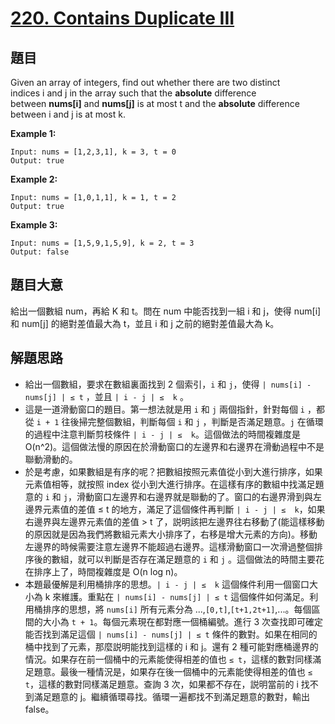 # [220. Contains Duplicate III](https://leetcode.com/problems/contains-duplicate-iii/)

## 題目

Given an array of integers, find out whether there are two distinct indices i and j in the array such that the **absolute** difference between **nums[i]** and **nums[j]** is at most t and the **absolute** difference between i and j is at most k.

**Example 1:**

    Input: nums = [1,2,3,1], k = 3, t = 0
    Output: true

**Example 2:**

    Input: nums = [1,0,1,1], k = 1, t = 2
    Output: true

**Example 3:**

    Input: nums = [1,5,9,1,5,9], k = 2, t = 3
    Output: false




## 題目大意

給出一個數組 num，再給 K 和 t。問在 num 中能否找到一組 i 和 j，使得 num[i] 和 num[j] 的絕對差值最大為 t，並且 i 和 j 之前的絕對差值最大為 k。

## 解題思路


- 給出一個數組，要求在數組裏面找到 2 個索引，`i` 和 `j`，使得 `| nums[i] - nums[j] | ≤ t` ，並且 `| i - j | ≤  k` 。
- 這是一道滑動窗口的題目。第一想法就是用 `i` 和 `j` 兩個指針，針對每個 `i` ，都從 `i + 1` 往後掃完整個數組，判斷每個 `i` 和 `j` ，判斷是否滿足題意。`j` 在循環的過程中注意判斷剪枝條件 `| i - j | ≤  k`。這個做法的時間複雜度是 O(n^2)。這個做法慢的原因在於滑動窗口的左邊界和右邊界在滑動過程中不是聯動滑動的。
- 於是考慮，如果數組是有序的呢？把數組按照元素值從小到大進行排序，如果元素值相等，就按照 index 從小到大進行排序。在這樣有序的數組中找滿足題意的 `i` 和 `j`，滑動窗口左邊界和右邊界就是聯動的了。窗口的右邊界滑到與左邊界元素值的差值 ≤ t 的地方，滿足了這個條件再判斷 `| i - j | ≤  k`，如果右邊界與左邊界元素值的差值 > t 了，説明該把左邊界往右移動了(能這樣移動的原因就是因為我們將數組元素大小排序了，右移是增大元素的方向)。移動左邊界的時候需要注意左邊界不能超過右邊界。這樣滑動窗口一次滑過整個排序後的數組，就可以判斷是否存在滿足題意的 `i` 和 `j` 。這個做法的時間主要花在排序上了，時間複雜度是 O(n log n)。
- 本題最優解是利用桶排序的思想。`| i - j | ≤  k` 這個條件利用一個窗口大小為 k 來維護。重點在 `| nums[i] - nums[j] | ≤ t` 這個條件如何滿足。利用桶排序的思想，將 `nums[i]` 所有元素分為 ...,`[0,t]`,`[t+1,2t+1]`,...。每個區間的大小為 `t + 1`。每個元素現在都對應一個桶編號。進行 3 次查找即可確定能否找到滿足這個 `| nums[i] - nums[j] | ≤ t` 條件的數對。如果在相同的桶中找到了元素，那麼説明能找到這樣的 i 和 j。還有 2 種可能對應桶邊界的情況。如果存在前一個桶中的元素能使得相差的值也 `≤ t`，這樣的數對同樣滿足題意。最後一種情況是，如果存在後一個桶中的元素能使得相差的值也 `≤ t`，這樣的數對同樣滿足題意。查詢 3 次，如果都不存在，説明當前的 i 找不到滿足題意的 j。繼續循環尋找。循環一遍都找不到滿足題意的數對，輸出 false。